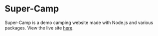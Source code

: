 # Super-Camp
Super-Camp is a demo camping website made with Node.js and various packages.
View the live site [here](https://blooming-forest-82338.herokuapp.com/).
